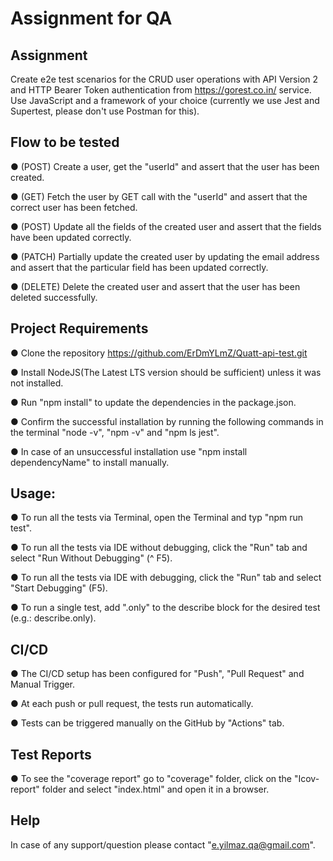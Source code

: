 # Assignment for QA

## Assignment
Create e2e test scenarios for the CRUD user operations with API Version 2 and HTTP Bearer Token authentication from https://gorest.co.in/ service.
Use JavaScript and a framework of your choice (currently we use Jest and Supertest, please don't use Postman for this).

## Flow to be tested
   ● (POST) Create a user, get the "userId" and assert that the user has been created.

   ● (GET) Fetch the user by GET call with the "userId" and assert that the correct user has been fetched.

   ● (POST) Update all the fields of the created user and assert that the fields have been updated correctly.

   ● (PATCH) Partially update the created user by updating the email address and assert that the particular field has been updated correctly.

   ● (DELETE) Delete the created user and assert that the user has been deleted successfully.

## Project Requirements
   ● Clone the repository https://github.com/ErDmYLmZ/Quatt-api-test.git

   ● Install NodeJS(The Latest LTS version should be sufficient) unless it was not installed.

   ● Run "npm install" to update the dependencies in the package.json.

   ● Confirm the successful installation by running the following commands in the terminal "node -v", "npm -v" and "npm ls jest". 

   ● In case of an unsuccessful installation use "npm install dependencyName" to install manually. 

## Usage:
   ● To run all the tests via Terminal, open the Terminal and typ "npm run test".

   ● To run all the tests via IDE without debugging, click the "Run" tab and select "Run Without Debugging" (^ F5).

   ● To run all the tests via IDE with debugging, click the "Run" tab and select "Start Debugging" (F5).

   ● To run a single test, add ".only" to the describe block for the desired test (e.g.: describe.only).

## CI/CD
   ● The CI/CD setup has been configured for "Push", "Pull Request" and Manual Trigger.

   ● At each push or pull request, the tests run automatically.

   ● Tests can be triggered manually on the GitHub by "Actions" tab.

## Test Reports
   ● To see the "coverage report" go to "coverage" folder, click on the "Icov-report" folder and select "index.html" and open it in a browser.

## Help
   In case of any support/question please contact  "e.yilmaz.qa@gmail.com".